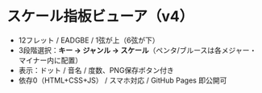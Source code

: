 # スケール指板ビューア（v4）
- 12フレット / EADGBE / 1弦が上（6弦が下）
- 3段階選択：**キー → ジャンル → スケール**（ペンタ/ブルースは各メジャー・マイナー内に配置）
- 表示：ドット / 音名 / 度数、PNG保存ボタン付き
- 依存0（HTML+CSS+JS） / スマホ対応 / GitHub Pages 即公開可
